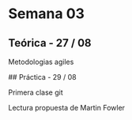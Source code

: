 # Semana 03

## Teórica - 27 / 08

Metodologias agiles 

## Práctica - 29 / 08

Primera clase git

Lectura propuesta de Martin Fowler 

